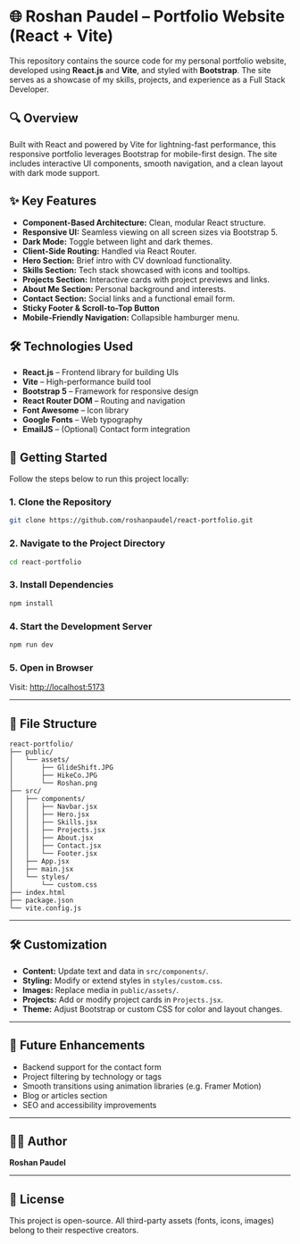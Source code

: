 # 🌐 Roshan Paudel – Portfolio Website (React + Vite)

This repository contains the source code for my personal portfolio website, developed using **React.js** and **Vite**, and styled with **Bootstrap**. The site serves as a showcase of my skills, projects, and experience as a Full Stack Developer.

## 🔍 Overview

Built with React and powered by Vite for lightning-fast performance, this responsive portfolio leverages Bootstrap for mobile-first design. The site includes interactive UI components, smooth navigation, and a clean layout with dark mode support.

## ✨ Key Features

- **Component-Based Architecture:** Clean, modular React structure.
- **Responsive UI:** Seamless viewing on all screen sizes via Bootstrap 5.
- **Dark Mode:** Toggle between light and dark themes.
- **Client-Side Routing:** Handled via React Router.
- **Hero Section:** Brief intro with CV download functionality.
- **Skills Section:** Tech stack showcased with icons and tooltips.
- **Projects Section:** Interactive cards with project previews and links.
- **About Me Section:** Personal background and interests.
- **Contact Section:** Social links and a functional email form.
- **Sticky Footer & Scroll-to-Top Button**
- **Mobile-Friendly Navigation:** Collapsible hamburger menu.

## 🛠️ Technologies Used

- **React.js** – Frontend library for building UIs  
- **Vite** – High-performance build tool  
- **Bootstrap 5** – Framework for responsive design  
- **React Router DOM** – Routing and navigation  
- **Font Awesome** – Icon library  
- **Google Fonts** – Web typography  
- **EmailJS** – (Optional) Contact form integration

## 🚀 Getting Started

Follow the steps below to run this project locally:

### 1. Clone the Repository

```bash
git clone https://github.com/roshanpaudel/react-portfolio.git
```

### 2. Navigate to the Project Directory

```bash
cd react-portfolio
```

### 3. Install Dependencies

```bash
npm install
```

### 4. Start the Development Server

```bash
npm run dev
```

### 5. Open in Browser

Visit: [http://localhost:5173](http://localhost:5173)

---

## 📁 File Structure

```
react-portfolio/
├── public/
│   └── assets/
│       ├── GlideShift.JPG
│       ├── HikeCo.JPG
│       └── Roshan.png
├── src/
│   ├── components/
│   │   ├── Navbar.jsx
│   │   ├── Hero.jsx
│   │   ├── Skills.jsx
│   │   ├── Projects.jsx
│   │   ├── About.jsx
│   │   ├── Contact.jsx
│   │   └── Footer.jsx
│   ├── App.jsx
│   ├── main.jsx
│   └── styles/
│       └── custom.css
├── index.html
├── package.json
└── vite.config.js
```

---

## 🛠️ Customization

- **Content:** Update text and data in `src/components/`.
- **Styling:** Modify or extend styles in `styles/custom.css`.
- **Images:** Replace media in `public/assets/`.
- **Projects:** Add or modify project cards in `Projects.jsx`.
- **Theme:** Adjust Bootstrap or custom CSS for color and layout changes.

---

## 🔮 Future Enhancements

- Backend support for the contact form  
- Project filtering by technology or tags  
- Smooth transitions using animation libraries (e.g. Framer Motion)  
- Blog or articles section  
- SEO and accessibility improvements  

---

## 👨‍💻 Author

**Roshan Paudel**

---

## 📄 License

This project is open-source. All third-party assets (fonts, icons, images) belong to their respective creators.
